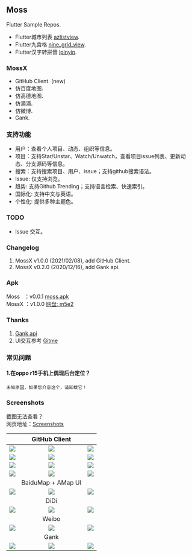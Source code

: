 ## Moss
Flutter Sample Repos.
* Flutter城市列表 [azlistview](https://github.com/flutterchina/azlistview).
* Flutter九宫格 [nine_grid_view](https://github.com/flutterchina/nine_grid_view).
* Flutter汉字转拼音 [lpinyin](https://github.com/flutterchina/lpinyin).

### MossX
* GitHub Client. (new)
* 仿百度地图.
* 仿高德地图.
* 仿滴滴.
* 仿微博.
* Gank.

### 支持功能
* 用户：查看个人项目、动态、组织等信息。
* 项目：支持Star/Unstar、Watch/Unwatch，查看项目issue列表、更新动态、分支源码等信息。
* 搜索：支持搜索项目、用户、issue；支持github搜索语法。
* Issue: 仅支持浏览。
* 趋势: 支持Github Trending；支持语言检索、快速索引。
* 国际化: 支持中文与英语。
* 个性化: 提供多种主题色。

### TODO
* Issue 交互。

### Changelog
1. MossX v1.0.0 (2021/02/08), add GitHub Client.
2. MossX v0.2.0 (2020/12/16), add Gank api.

### Apk
Moss&nbsp;&nbsp; ：v0.0.1 [moss.apk](https://github.com/Sky24n/Doc/blob/master/apks/moss.apk)  
MossX ：v1.0.0 [网盘: m5e2](https://pan.baidu.com/s/1rIQBs6rHvcz9WgkgEmO1NQ)

### Thanks
1. [Gank api](https://gank.io/)
2. UI交互参考 [Gitme](https://github.com/flutterchina/gitme)

### 常见问题
#### 1.在oppo r15手机上偶现后台定位？
    未知原因，如果您介意这个，请卸载它！

### Screenshots
截图无法查看？  
网页地址：[Screenshots](https://sky24n.github.io/Moss/html/moss_screenshots.html)

| | GitHub Client| |
|:---:|:---:|:---:|
|![](https://s3.ax1x.com/2021/02/06/ytQBxP.png)|![](https://s3.ax1x.com/2021/02/06/ytQfGn.png)|![](https://s3.ax1x.com/2021/02/06/ytQTqU.png)|
|![](https://s3.ax1x.com/2021/02/06/ytQba4.png)|![](https://s3.ax1x.com/2021/02/06/ytlPde.png)|![](https://s3.ax1x.com/2021/02/06/ytlwo4.png)|
|![](https://s3.ax1x.com/2021/02/06/ytl6Qx.png)|![](https://s3.ax1x.com/2021/02/06/ytlfTe.png)|![](https://s3.ax1x.com/2021/02/06/ytlIfA.png)|
|![](https://s3.ax1x.com/2021/02/06/ytlTSI.png)|![](https://s3.ax1x.com/2021/02/06/ytl7lt.png)|![](https://s3.ax1x.com/2021/02/06/ytlH6P.png)|
| | BaiduMap + AMap UI | |
|![](https://s1.ax1x.com/2020/11/08/BTak38.png)|![](https://s1.ax1x.com/2020/11/08/BTa6DH.png)|![](https://s1.ax1x.com/2020/11/08/BTacbd.png)|
| | DiDi | |
|![](https://s1.ax1x.com/2020/11/08/BTaeBj.png)|![](https://s1.ax1x.com/2020/11/08/BTaRUI.png)|![](https://s1.ax1x.com/2020/11/08/BTajP0.png)|
| | Weibo | |
|![](https://s1.ax1x.com/2020/11/08/BTauEn.png)|![](https://s1.ax1x.com/2020/08/05/ar0fk4.gif)|![](https://s1.ax1x.com/2020/08/05/ar07X6.gif)|
| | Gank | |
|![](https://s3.ax1x.com/2020/12/16/rQbBjS.png)|![](https://s3.ax1x.com/2020/12/16/rQb1XD.png)|![](https://s3.ax1x.com/2020/12/16/rQbF6U.png)|
